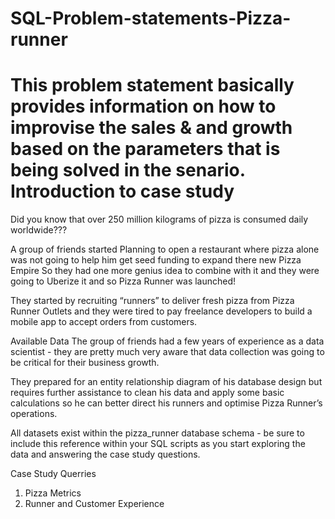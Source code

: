 # SQL-Problem-statements-Pizza-runner
This problem statement basically provides information on how to improvise the sales & and growth based on the parameters that is being solved in the senario.
Introduction to case study
=========================================
Did you know that over 250 million kilograms of pizza is consumed daily worldwide???

A group of friends started Planning to open a restaurant where pizza alone was not going to help him get seed funding to expand there new Pizza Empire
So they had one more genius idea to combine with it and they were going to Uberize it  and so Pizza Runner was launched!

They started by recruiting “runners” to deliver fresh pizza from Pizza Runner Outlets and they were tired to pay freelance developers to build a mobile app to accept orders from customers.

Available Data
The group of friends had a few years of experience as a data scientist - they are pretty much very aware that data collection was going to be critical for their business growth.

They prepared for an entity relationship diagram of his database design but requires further assistance to clean his data and apply some basic calculations so he can better direct his runners and optimise Pizza Runner’s operations.

All datasets exist within the pizza_runner database schema - be sure to include this reference within your SQL scripts as you start exploring the data and answering the case study questions.

Case Study Querries

1) Pizza Metrics
2) Runner and Customer Experience

